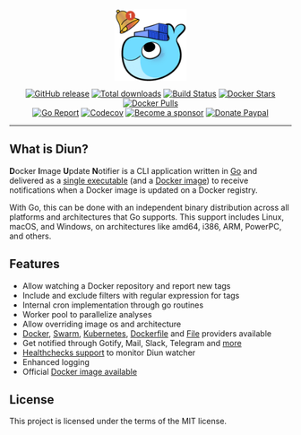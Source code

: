 <img src="assets/logo.png" alt="Diun" width="128px" style="display: block; margin-left: auto; margin-right: auto"/>

<p align="center">
  <a href="https://github.com/crazy-max/diun/releases/latest"><img src="https://img.shields.io/github/release/crazy-max/diun.svg?style=flat-square" alt="GitHub release"></a>
  <a href="https://github.com/crazy-max/diun/releases/latest"><img src="https://img.shields.io/github/downloads/crazy-max/diun/total.svg?style=flat-square" alt="Total downloads"></a>
  <a href="https://github.com/crazy-max/diun/actions?workflow=build"><img src="https://img.shields.io/github/actions/workflow/status/crazy-max/diun/build.yml?branch=master&label=build&logo=github&style=flat-square" alt="Build Status"></a>
  <a href="https://hub.docker.com/r/crazymax/diun/"><img src="https://img.shields.io/docker/stars/crazymax/diun.svg?style=flat-square&logo=docker" alt="Docker Stars"></a>
  <a href="https://hub.docker.com/r/crazymax/diun/"><img src="https://img.shields.io/docker/pulls/crazymax/diun.svg?style=flat-square&logo=docker" alt="Docker Pulls"></a>
  <br /><a href="https://goreportcard.com/report/github.com/crazy-max/diun"><img src="https://goreportcard.com/badge/github.com/crazy-max/diun?style=flat-square" alt="Go Report"></a>
  <a href="https://codecov.io/gh/crazy-max/diun"><img src="https://img.shields.io/codecov/c/github/crazy-max/diun?logo=codecov&style=flat-square" alt="Codecov"></a>
  <a href="https://github.com/sponsors/crazy-max"><img src="https://img.shields.io/badge/sponsor-crazy--max-181717.svg?logo=github&style=flat-square" alt="Become a sponsor"></a>
  <a href="https://www.paypal.me/crazyws"><img src="https://img.shields.io/badge/donate-paypal-00457c.svg?logo=paypal&style=flat-square" alt="Donate Paypal"></a>
</p>

---

## What is Diun?

**D**ocker **I**mage **U**pdate **N**otifier is a CLI application written in [Go](https://golang.org/) and delivered as a
[single executable](https://github.com/crazy-max/diun/releases/latest) (and a [Docker image](install/docker.md))
to receive notifications when a Docker image is updated on a Docker registry.

With Go, this can be done with an independent binary distribution across all platforms and architectures that Go supports.
This support includes Linux, macOS, and Windows, on architectures like amd64, i386, ARM, PowerPC, and others.

## Features

* Allow watching a Docker repository and report new tags
* Include and exclude filters with regular expression for tags
* Internal cron implementation through go routines
* Worker pool to parallelize analyses
* Allow overriding image os and architecture
* [Docker](providers/docker.md), [Swarm](providers/swarm.md), [Kubernetes](providers/kubernetes.md),
[Dockerfile](providers/dockerfile.md) and [File](providers/file.md) providers available
* Get notified through Gotify, Mail, Slack, Telegram and [more](config/index.md#reference)
* [Healthchecks support](config/watch.md#healthchecks) to monitor Diun watcher
* Enhanced logging
* Official [Docker image available](install/docker.md)

## License

This project is licensed under the terms of the MIT license.
